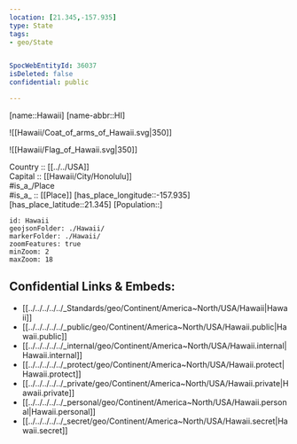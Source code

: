 ```yaml
---
location: [21.345,-157.935] 
type: State
tags:
- geo/State


SpocWebEntityId: 36037
isDeleted: false
confidential: public

---
```

[name::Hawaii] 
[name-abbr::HI] 

![[Hawaii/Coat_of_arms_of_Hawaii.svg|350]] 

![[Hawaii/Flag_of_Hawaii.svg|350]] 

Country :: [[../../USA]]  
Capital :: [[Hawaii/City/Honolulu]]  
#is_a_/Place  
#is_a_ :: [[Place]] 
[has_place_longitude::-157.935] 
[has_place_latitude::21.345] 
[Population::] 



```leaflet
id: Hawaii
geojsonFolder: ./Hawaii/
markerFolder: ./Hawaii/
zoomFeatures: true 
minZoom: 2 
maxZoom: 18
```


## Confidential Links & Embeds: 
- [[../../../../../_Standards/geo/Continent/America~North/USA/Hawaii|Hawaii]] 
- [[../../../../../_public/geo/Continent/America~North/USA/Hawaii.public|Hawaii.public]] 
- [[../../../../../_internal/geo/Continent/America~North/USA/Hawaii.internal|Hawaii.internal]] 
- [[../../../../../_protect/geo/Continent/America~North/USA/Hawaii.protect|Hawaii.protect]] 
- [[../../../../../_private/geo/Continent/America~North/USA/Hawaii.private|Hawaii.private]] 
- [[../../../../../_personal/geo/Continent/America~North/USA/Hawaii.personal|Hawaii.personal]] 
- [[../../../../../_secret/geo/Continent/America~North/USA/Hawaii.secret|Hawaii.secret]] 
